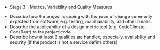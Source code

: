 - Stage 3 - Metrics, Variability and Quality Measures

+ Describe how the project is coping with the pace of change commonly expected from software, e.g. testing, maintianability, and other means.
+ Describe the applicability of a design metric tool (e.g. CodeClimate, CodeBeat) to the project code.
+ Describe how at least 2 qualities are handled, especially, availability and security (if the product is not a service define others)
